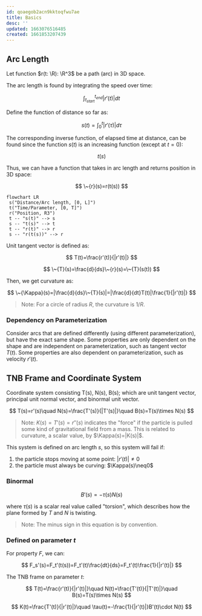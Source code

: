 ```yaml
---
id: qoaegob2acn9kktoqfwu7ae
title: Basics
desc: ''
updated: 1663076516485
created: 1661853207439
---
```


## Arc Length

Let function $r(t: \R): \R^3$ be a path (arc) in 3D space.

The arc length is found by integrating the speed over time:

$$
\int_{t_{start}}^{t_{end}}|r'(t)|dt
$$

Define the function of distance so far as:

$$
s(t)=\int_0^t|r'(\tau)|d\tau
$$

The corresponding inverse function, of elapsed time at distance, can be found since the function $s(t)$ is an increasing function (except at $t=0$):

$$
t(s)
$$

Thus, we can have a function that takes in arc length and returns position in 3D space:

$$
\~{r}(s)=r(t(s))
$$

```mermaid
flowchart LR
 s("Distance/Arc length, [0, L]")
 t("Time/Parameter, [0, T]")
 r("Position, R3")
 t -- "s(t)" --> s
 s -- "t(s)" --> t
 t -- "r(t)" --> r
 s -- "r(t(s))" --> r
```

Unit tangent vector is defined as:

$$
T(t)=\frac{r'(t)}{|r'(t)|}
$$

$$
\~{T}(s)=\frac{d}{ds}\~{r}(s)=\~{T}(s(t))
$$

Then, we get curvature as:

$$
\~{\Kappa}(s)=|\frac{d}{ds}\~{T}(s)|=|\frac{d}{dt}T(t)|\frac{1}{|r'(t)|}
$$

> Note: For a circle of radius $R$, the curvature is $1/R$.

### Dependency on Parameterization

Consider arcs that are defined differently (using different parameterization), but have the exact same shape. Some properties are only dependent on the shape and are independent on parameterization, such as tangent vector $T(t)$. Some properties are also dependent on parameterization, such as velocity $r'(t)$.

## TNB Frame and Coordinate System

Coordinate system consisting T(s), N(s), B(s); which are unit tangent vector, principal unit normal vector, and binormal unit vector.

$$
T(s)=r'(s)\quad N(s)=\frac{T'(s)}{|T'(s)|}\quad B(s)=T(s)\times N(s)
$$

> Note: $K(s)=T'(s)=r''(s)$ indicates the "force" if the particle is pulled some kind of gravitational field from a mass. This is related to curvature, a scalar value, by $\Kappa(s)=|K(s)|$.

This system is defined on arc length $s$, so this system will fail if:

1. the particle stops moving at some point: $|r'(t)|\neq0$
2. the particle must always be curving: $\Kappa(s)\neq0$

### Binormal

$$
B'(s)=-\tau(s)N(s)
$$

where $\tau(s)$ is a scalar real value called "torsion", which describes how the plane formed by $T$ and $N$ is twisting.

> Note: The minus sign in this equation is by convention.

### Defined on parameter $t$

For property $F$, we can:

$$
F_s'(s)=F_t'(t(s))=F_t'(t)\frac{dt}{ds}=F_t'(t)\frac{1}{|r'(t)|}
$$

The TNB frame on parameter $t$:

$$
T(t)=\frac{r'(t)}{|r'(t)|}\quad N(t)=\frac{T'(t)}{|T'(t)|}\quad B(s)=T(s)\times N(s)
$$

$$
K(t)=\frac{T'(t)}{|r'(t)|}\quad \tau(t)=-\frac{1}{|r'(t)|}B'(t)\cdot N(t)
$$
